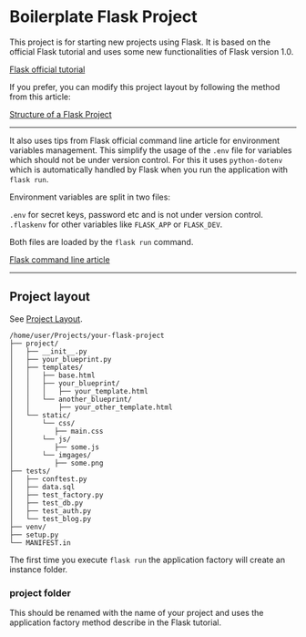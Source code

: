 # Boilerplate Flask Project

This project is for starting new projects using Flask. It is based on the official Flask tutorial and uses some new functionalities of Flask version 1.0.

[Flask official tutorial](http://flask.pocoo.org/docs/1.0/tutorial/)

If you prefer, you can modify this project layout by following the method from this article:

[Structure of a Flask Project](https://lepture.com/en/2018/structure-of-a-flask-project)

---

It also uses tips from Flask official command line article for environment variables management. This simplify the usage of the `.env` file for variables which should not be under version control. For this it uses `python-dotenv` which is automatically handled by Flask when you run the application with `flask run`.

Environment variables are split in two files:

`.env` for secret keys, password etc and is not under version control.
`.flaskenv` for other variables like `FLASK_APP` or `FLASK_DEV`.

Both files are loaded by the `flask run` command.

[Flask command line article](http://flask.pocoo.org/docs/1.0/cli/)

---

## Project layout

See [Project Layout](http://flask.pocoo.org/docs/1.0/tutorial/layout/).

```
/home/user/Projects/your-flask-project
├── project/
│   ├── __init__.py
│   ├── your_blueprint.py
│   ├── templates/
│   │   ├── base.html
│   │   ├── your_blueprint/
│   │   │   ├── your_template.html
│   │   └── another_blueprint/
│   │       ├── your_other_template.html
│   └── static/
│       └── css/
│          ├── main.css
│       └── js/
│          ├── some.js
│       └── imgages/
│          ├── some.png
├── tests/
│   ├── conftest.py
│   ├── data.sql
│   ├── test_factory.py
│   ├── test_db.py
│   ├── test_auth.py
│   └── test_blog.py
├── venv/
├── setup.py
└── MANIFEST.in
```

The first time you execute `flask run` the application factory will create an instance folder.

### project folder

This should be renamed with the name of your project and uses the application factory method describe in the Flask tutorial.

